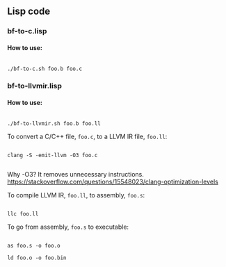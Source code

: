 ## Lisp code

### bf-to-c.lisp

#### How to use:

~~~

./bf-to-c.sh foo.b foo.c

~~~

### bf-to-llvmir.lisp

#### How to use:

~~~

./bf-to-llvmir.sh foo.b foo.ll

~~~

To convert a C/C++ file, `foo.c`, to a LLVM IR file, `foo.ll`:

~~~

clang -S -emit-llvm -O3 foo.c


~~~

Why -O3? It removes unnecessary instructions.
https://stackoverflow.com/questions/15548023/clang-optimization-levels



To compile LLVM IR, `foo.ll`, to assembly, `foo.s`:

~~~

llc foo.ll

~~~

To go from assembly, `foo.s` to executable:

~~~

as foo.s -o foo.o

ld foo.o -o foo.bin

~~~
